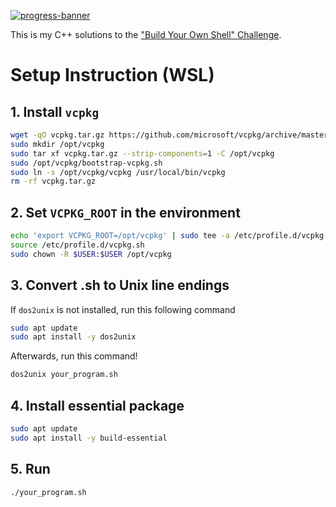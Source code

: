 [![progress-banner](https://backend.codecrafters.io/progress/shell/f798d551-5857-4899-aa22-3829493fb4b7)](https://app.codecrafters.io/users/codecrafters-bot?r=2qF)

This is my C++ solutions to the
["Build Your Own Shell" Challenge](https://app.codecrafters.io/courses/shell/overview).

# Setup Instruction (WSL)

## 1. Install `vcpkg`

```bash
wget -qO vcpkg.tar.gz https://github.com/microsoft/vcpkg/archive/master.tar.gz
sudo mkdir /opt/vcpkg
sudo tar xf vcpkg.tar.gz --strip-components=1 -C /opt/vcpkg
sudo /opt/vcpkg/bootstrap-vcpkg.sh
sudo ln -s /opt/vcpkg/vcpkg /usr/local/bin/vcpkg
rm -rf vcpkg.tar.gz
```

## 2. Set `VCPKG_ROOT` in the environment

```bash
echo 'export VCPKG_ROOT=/opt/vcpkg' | sudo tee -a /etc/profile.d/vcpkg.sh
source /etc/profile.d/vcpkg.sh
sudo chown -R $USER:$USER /opt/vcpkg
```

## 3. Convert .sh to Unix line endings

If `dos2unix` is not installed, run this following command

```bash
sudo apt update
sudo apt install -y dos2unix
```

Afterwards, run this command!

```bash
dos2unix your_program.sh
```

## 4. Install essential package

```bash
sudo apt update
sudo apt install -y build-essential
```

## 5. Run

```bash
./your_program.sh
```
